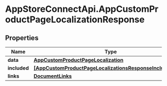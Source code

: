 # AppStoreConnectApi.AppCustomProductPageLocalizationResponse

## Properties

Name | Type | Description | Notes
------------ | ------------- | ------------- | -------------
**data** | [**AppCustomProductPageLocalization**](AppCustomProductPageLocalization.md) |  | 
**included** | [**[AppCustomProductPageLocalizationsResponseIncludedInner]**](AppCustomProductPageLocalizationsResponseIncludedInner.md) |  | [optional] 
**links** | [**DocumentLinks**](DocumentLinks.md) |  | 


